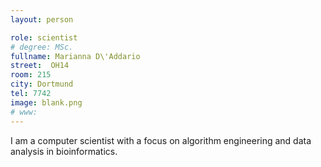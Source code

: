 ```yaml
---
layout: person

role: scientist
# degree: MSc.
fullname: Marianna D\'Addario
street:  OH14
room: 215
city: Dortmund
tel: 7742
image: blank.png
# www:
---
```


I am a computer scientist with a focus on algorithm engineering and data analysis in bioinformatics.
